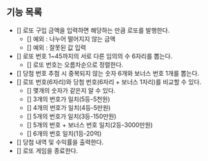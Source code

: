 ## 기능 목록

- [] 로또 구입 금액을 입력하면 해당하는 만큼 로또를 발행한다.
  - [] 예외 : 나누어 떨어지지 않는 금액
  - [] 예외 : 잘못된 값 입력
- [] 로또 번호 1~45까지의 서로 다른 임의의 수 6자리를 뽑는다.
  - [] 로또 번호는 오름차순으로 정렬한다.
- [] 당첨 번호 추첨 시 중복되지 않는 숫자 6개와 보너스 번호 1개를 뽑는다.
- [] 로또 번호(6자리)와 당첨 번호(6자리 + 보너스 1자리)를 비교할 수 있다.
  - [] 몇개의 숫자가 같은지 알 수 있다.
  - [] 3개의 번호가 일치(5등-5천원)
  - [] 4개의 번호가 일치(4등-5만원)
  - [] 5개의 번호가 일치(3등-150만원)
  - [] 5개의 번호 + 보너스 번호 일치(2등-3000만원)
  - [] 6개의 번호 일치(1등-20억)
- [] 당첨 내역 및 수익률을 출력한다.
- [] 로또 게임을 종료한다.
